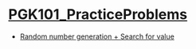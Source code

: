 # [PGK101_PracticeProblems](../)

- [Random number generation + Search for value](https://csc215.jpkit.us/PGK13_Arrays_PracticeProblems/rngMinMax)